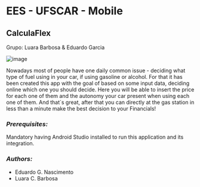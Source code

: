 # EES - UFSCAR - Mobile
## CalculaFlex
Grupo: Luara Barbosa &amp; Eduardo Garcia

![image](https://github.com/egnascimento/CalculaFlex/Banner/CalculaFlex_BannerPrincipal.png)

Nowadays most of people have one daily common issue - deciding what type of fuel using in your car, if using gasoline or alcohol.
For that it has been created this app with the goal of based on some input data, deciding online which one you should decide.
Here you will be able to insert the price for each one of them and the autonomy your car present when using each one of them.
And that´s great, after that you can directly at the gas station in less than a minute make the best decision to your Financials! 


### *Prerequisites:*
Mandatory having Android Studio installed to run this application and its integration.


### *Authors:*
* Eduardo G. Nascimento
* Luara C. Barbosa
